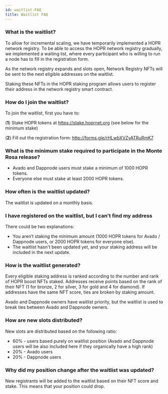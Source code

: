 ```yaml
---
id: waitlist-FAQ
title: Waitlist FAQ
---
```


### What is the waitlist?

To allow for incremental scaling, we have temporarily implemented a HOPR network registry. To be able to access the HOPR network registry gradually, we implemented a waiting list, where every participant who is willing to run a node has to fill in the registration form.

As the network registry expands and slots open, Network Registry NFTs will be sent to the next eligible addresses on the waitlist.

Staking these NFTs in the HOPR staking program allows users to register their address in the network registry smart contract.

### How do I join the waitlist?

To join the waitlist, first you have to:

(**1**) Stake HOPR tokens at https://stake.hoprnet.org (see below for the minimum stake)

(**2**) Fill out the registration form: http://forms.gle/rHLwbXVZyATRuRmK7

### What is the minimum stake required to participate in the Monte Rosa release?

- Avado and Dappnode users must stake a minimum of 1000 HOPR tokens.
- Everyone else must stake at least 2000 HOPR tokens.

### How often is the waitlist updated?

The waitlist is updated on a monthly basis.

### I have registered on the waitlist, but I can't find my address

There could be two explanations:

- You aren’t staking the minimum amount (1000 HOPR tokens for Avado / Dappnode users, or 2000 HOPR tokens for everyone else).
- The waitlist hasn't been updated yet, and your staking address will be included in the next update.

### How is the waitlist generated?

Every eligible staking address is ranked according to the number and rank of HOPR boost NFTs staked. Addresses receive points based on the rank of their NFT (1 for bronze, 2 for silver, 3 for gold and 4 for diamond). If addresses have the same NFT score, ties are broken by staking amount.

Avado and Dappnode owners have waitlist priority, but the waitlist is used to break ties between Avado and Dappnode owners.

### How are new slots distributed?

New slots are distributed based on the following ratio:

- 60% - users based purely on waitlist position (Avado and Dappnode users will be also included here if they organically have a high rank)
- 20% - Avado users
- 20% - Dappnode users

### Why did my position change after the waitlist was updated?

New registrants will be added to the waitlist based on their NFT score and stake. This means that your position could drop.
